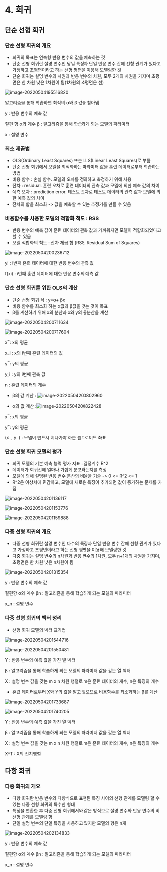 # 4. 회귀
## 단순 선형 회귀

### 단순 선형 회귀의 개요

- 회귀의 목표는 연속형 반응 변수의 값을 예측하는 것
- 단순 선형 회귀란 설명 변수인 당닐 특징과 단일 반응 변수 간에 선형 관계가 있다고 가정하고 초평면이라고 하는 선형 평면을 이용해 모델링한 것
- 단순 회귀는 설명 변수의 차원과 반응 변수의 차원, 모두 2개의 차원을 가지며 초평면은 한 차원 낮은 1차원이 됨(1차원의 초평면은 선)

![image-20220504195516820](https://user-images.githubusercontent.com/102509786/166672621-7c19c3fc-d19c-479d-a523-218e5483e304.png)

알고리즘을 통해 학습하면 최적의 α와 β 값을 찾아냄

y : 반응 변수의 예측 값

절편 항 α와 계수 β  : 알고리즘을 통해 학습하게 되는 모델의 파라미터

x : 설명 변수



### 최소 제곱법

- OLS(Ordinary Least Squares) 또는 LLS(Linear Least Squares)로 부름
- 단순 선형 회귀에서 모델을 최적화하는 파라미터 값을 훈련 데이터로부터 학습하는 방법
- 비용 함수 : 손실 함수. 모델의 오차를 정의하고 측정하기 위해 사용
- 잔차 : residual. 훈련 오차로 훈련 데이터의 관측 값과 모델에 의한 예측 값의 차이
- 예측 오차 :  prediction error. 테스트 오차로 테스트 데이터의 관측 값과 모델에 의한 예측 값의 차이
- 잔차의 합을 최소화 -> 값을 예측할 수 있는 추정기를 만들 수 있음



### 비용함수를 사용한 모델의 적합화 척도 : RSS

- 반응 변수의 예측 값이 훈련 데이터의 관측 값과 가까워지면 모델이 적합화되었다고 할 수 있음
- 모델 적합화의 척도 : 잔차 제곱 합 (RSS. Residual Sum of Squares)


![image-20220504200236712](https://user-images.githubusercontent.com/102509786/166672633-0f548cfd-0c91-48ed-85ba-7da03945b08f.png)

yi  : i번째 훈련 데이터에 대한 반응 변수의 관측 값

f(xi)  : i번째 훈련 데이터에 대한 반응 변수의 예측 값



### 단순 선형 회귀를 위한 OLS의 계산

- 단순 선형 회귀 식 : y=α+ βx
- 비용 함수를 최소화 하는 α값과 β값을 찾는 것이  목표
- β를 계산하기 위해 x의 분산과 x와 y의 공분산을 계산

![image-20220504200711634](https://user-images.githubusercontent.com/102509786/166672639-ab7365a8-768f-4f54-9777-2adf9db3178d.png)

![image-20220504200717604](https://user-images.githubusercontent.com/102509786/166672643-b6a3a98c-ea1a-417e-86c5-947c2420c2f5.png)

x ̅  : x의 평균

x_i : x의 i번째 훈련 데이터의 값

y ̅ : y의 평균

y_i : y의 i번째 관측 값

n  : 훈련 데이터의 개수

- β의 값 계산 : ![image-20220504200802960](https://user-images.githubusercontent.com/102509786/166672647-cf3aa4d2-49d5-48a1-b3e9-a60c88c9fd8b.png)

- α의 값 계산 :![image-20220504200822428](https://user-images.githubusercontent.com/102509786/166672665-97e178ac-cb39-45e7-b457-3b86fa174227.png)

x ̅  : x의 평균

y ̅ : y의 평균

(x ̅ , y ̅ ) : 모델이 반드시 지나가야 하는 센트로이드 좌표



### 단순 선형 회귀 모델의 평가

- 회귀 모델의 기본 예측 능력 평가 지표 : 결정계수 R^2
- 데이터가 회귀선에 얼마나 가깝게 분포하는지를 측정
- 모델에 의해 설명된 반응 변수 분산의 비율을 기술 ->  0 <= R^2 <= 1
- R^2은 이상치에 민감하고, 모델에 새로운 특징이 추가되면 값이 증가하는 문제를 가짐



![image-20220504201136117](https://user-images.githubusercontent.com/102509786/166672677-2c49bf6e-3839-4b73-abc9-3b57ed4c3d26.png)

![image-20220504201153776](https://user-images.githubusercontent.com/102509786/166672682-1c7305d6-f5d5-4082-adfa-918ee9643218.png)

![image-20220504201159888](https://user-images.githubusercontent.com/102509786/166672688-2021cd67-a9ec-4dc7-8bb4-086e12702cea.png)

### 다중 선형 회귀의 개요

- 다중 선형 회귀란 설명 변수인 다수의 특징과 단일 반응 변수 간에 선형 관계가 있다고 가정하고 초평면이라고 하는 선형 평면을 이용해 모델링한 것
- 다중 회귀는 설명 변수의 n차원과 반응 변수의 1차원, 모두 n+1개의 차원을 가지며, 초평면은 한 차원 낮은 n차원이 됨

![image-20220504201315354](https://user-images.githubusercontent.com/102509786/166672694-2bff05c3-6fef-4510-80f9-05a9f45c311d.png)

y : 반응 변수의 예측 값

절편항  α와 계수 βn : 알고리즘을 통해 학습하게 되는 모델의 파라미터

 x_n : 설명 변수



### 다중 선형 회귀의 벡터 정리

- 선형 회귀 모델의 벡터 표기법

![image-20220504201544716](https://user-images.githubusercontent.com/102509786/166672700-5bc4248c-f5f7-4318-8e67-7ed4900f4cb1.png)

![image-20220504201550481](https://user-images.githubusercontent.com/102509786/166672707-ece42991-26c8-4f8f-a660-d7ed286c4fe7.png)

Y : 반응 변수의 예측 값을 가진 열 벡터

β : 알고리즘을 통해 학습하게 되는 모델의 파라미터 값을 갖는 열 벡터

X : 설명 변수 값을 갖는 m x n 차원 행렬로 m은 훈련 데이터의 개수,  n은 특징의 개수

- 훈련 데이터로부터 X와 Y의 값을 알고 있으므로 비용함수를 최소화하는  β를 계산



![image-20220504201733687](https://user-images.githubusercontent.com/102509786/166672718-7e09dde0-b8a4-4ca0-b112-4d136b9d2977.png)

![image-20220504201740205](https://user-images.githubusercontent.com/102509786/166672729-e5ca7cc6-098c-47ac-bfb4-6d0360da77bf.png)

Y : 반응 변수의 예측 값을 가진 열 벡터

β : 알고리즘을 통해 학습하게 되는 모델의 파라미터 값을 갖는 열 벡터

X : 설명 변수 값을 갖는 m x n 차원 행렬로 m은 훈련 데이터의 개수,  n은 특징의 개수

X^T : X의 전치행렬



## 다항 회귀

### 다중 회귀의 개요

- 다항 회귀란 반응 변수와 다항식으로 표현된 특징 사이의 선형 관계를 모델링 할 수 있는 다중 선형 회귀의 특수한 형태
- 특징을 변환한 후 다중 선형 회귀에서와 같은 방식으로 설명 변수와 반응 변수의 비선형 관계를 모델링 함
- 단일 설명 변수의 단일 특징을 사용하고 있지만 모델의 항은 n개

![image-20220504202134833](https://user-images.githubusercontent.com/102509786/166672741-30383f4c-af60-4b5c-950a-b34c99ec3216.png)

y : 반응 변수의 예측 값

절편항  α와 계수 βn : 알고리즘을 통해 학습하게 되는 모델의 파라미터

 x_n : 설명 변수